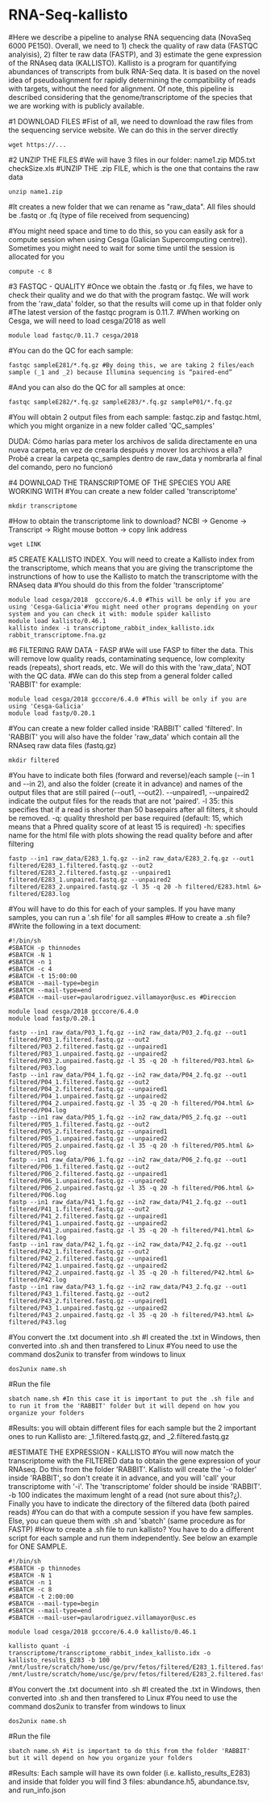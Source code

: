 # RNA-Seq-kallisto
#Here we describe a pipeline to analyse RNA sequencing data (NovaSeq 6000 PE150). Overall, we need to 1) check the quality of raw data (FASTQC analyisis), 2) filter te raw data (FASTP), and 3) estimate the gene expression of the RNAseq data (KALLISTO). Kallisto is a program for quantifying abundances of transcripts from bulk RNA-Seq data. It is based on the novel idea of pseudoalignment for rapidly determining the compatibility of reads with targets, without the need for alignment. Of note, this pipeline is described considering that the genome/transcriptome of the species that we are working with is publicly available.

#1 DOWNLOAD FILES
#Fist of all, we need to download the raw files from the sequencing service website. We can do this in the server directly
```
wget https://...
```
#2 UNZIP THE FILES 
#We will have 3 files in our folder: name1.zip MD5.txt checkSize.xls
#UNZIP THE .zip FILE, which is the one that contains the raw data
```
unzip name1.zip
```
#It creates a new folder that we can rename as "raw_data". All files should be .fastq or .fq (type of file received from sequencing)

#You might need space and time to do this, so you can easily ask for a compute session when using Cesga (Galician Supercomputing centre)). Sometimes you might need to wait for some time until the session is allocated for you
```
compute -c 8
```
#3 FASTQC - QUALITY 
#Once we obtain the .fastq or .fq files, we have to check their quality and we do that with the program fastqc. We will work from the 'raw_data' folder, so that the results will come up in that folder only
#The latest version of the fastqc program is 0.11.7. #When working on Cesga, we will need to load cesga/2018 as well
```
module load fastqc/0.11.7 cesga/2018
```
#You can do the QC for each sample:
```
fastqc sampleE281/*.fq.gz #By doing this, we are taking 2 files/each sample (_1 and _2) because Illumina sequencing is “paired-end”
```
#And you can also do the QC for all samples at once:
```
fastqc sampleE282/*.fq.gz sampleE283/*.fq.gz sampleP01/*.fq.gz
```
#You will obtain 2 output files from each sample: fastqc.zip and fastqc.html, which you might organize in a new folder called 'QC_samples'

DUDA: Cómo harías para meter los archivos de salida directamente en una nueva carpeta, en vez de crearla después y mover los archivos a ella? Probé a crear la carpeta qc_samples dentro de raw_data y nombrarla al final del comando, pero no funcionó

#4 DOWNLOAD THE TRANSCRIPTOME OF THE SPECIES YOU ARE WORKING WITH
#You can create a new folder called 'transcriptome' 
```
mkdir transcriptome
```
#How to obtain the transcriptome link to download? NCBI -> Genome -> Transcript -> Right mouse botton -> copy link address
```
wget LINK
```
#5 CREATE KALLISTO INDEX. You will need to create a Kallisto index from the transcriptome, which means that you are giving the transcriptome the instrunctions of how to use the Kallisto to match the transcriptome with the RNAseq data
#You should do this from the folder 'transcriptome'
```
module load cesga/2018  gcccore/6.4.0 #This will be only if you are using 'Cesga-Galicia'#You might need other programs depending on your system and you can check it with: module spider kallisto
module load kallisto/0.46.1
kallisto index -i transcriptome_rabbit_index_kallisto.idx rabbit_transcriptome.fna.gz
```
#6 FILTERING RAW DATA - FASP
#We will use FASP to filter the data. This will remove low quality reads, contaminating sequence, low complexity reads (repeats), short reads, etc. We will do this with the 'raw_data', NOT with the QC data.
#We can do this step from a general folder called 'RABBIT' for example:
```
module load cesga/2018 gcccore/6.4.0 #This will be only if you are using 'Cesga-Galicia'
module load fastp/0.20.1
```
#You can create a new folder called inside 'RABBIT' called 'filtered'. In 'RABBIT' you will also have the folder 'raw_data' which contain all the RNAseq raw data files (fastq.gz)
```
mkdir filtered
```
#You have to indicate both files (forward and reverse)/each sample (--in 1 and --in 2), and also the folder (create it in advance) and names of the output files that are still paired (--out1, --out2). --unpaired1, --unpaired2 indicate the output files for the reads that are not 'paired'. -l 35: this specifies that if a read is shorter than 50 basepairs after all filters, it should be removed. -q: quality threshold per base required (default: 15, which means that a Phred quality score of at least 15 is required) -h: specifies name for the html file with plots showing the read quality before and after filtering 
```
fastp --in1 raw_data/E283_1.fq.gz --in2 raw_data/E283_2.fq.gz --out1 filtered/E283_1.filtered.fastq.gz --out2 filtered/E283_2.filtered.fastq.gz --unpaired1 filtered/E283_1.unpaired.fastq.gz --unpaired2 filtered/E283_2.unpaired.fastq.gz -l 35 -q 20 -h filtered/E283.html &> filtered/E283.log
```
#You will have to do this for each of your samples. If you have many samples, you can run a '.sh file' for all samples
#How to create a .sh file? #Write the following in a text document:

```
#!/bin/sh
#SBATCH -p thinnodes 
#SBATCH -N 1
#SBATCH -n 1
#SBATCH -c 4
#SBATCH -t 15:00:00
#SBATCH --mail-type=begin 
#SBATCH --mail-type=end 
#SBATCH --mail-user=paularodriguez.villamayor@usc.es #Direccion

module load cesga/2018 gcccore/6.4.0
module load fastp/0.20.1

fastp --in1 raw_data/P03_1.fq.gz --in2 raw_data/P03_2.fq.gz --out1 filtered/P03_1.filtered.fastq.gz --out2 filtered/P03_2.filtered.fastq.gz --unpaired1 filtered/P03_1.unpaired.fastq.gz --unpaired2 filtered/P03_2.unpaired.fastq.gz -l 35 -q 20 -h filtered/P03.html &> filtered/P03.log
fastp --in1 raw_data/P04_1.fq.gz --in2 raw_data/P04_2.fq.gz --out1 filtered/P04_1.filtered.fastq.gz --out2 filtered/P04_2.filtered.fastq.gz --unpaired1 filtered/P04_1.unpaired.fastq.gz --unpaired2 filtered/P04_2.unpaired.fastq.gz -l 35 -q 20 -h filtered/P04.html &> filtered/P04.log
fastp --in1 raw_data/P05_1.fq.gz --in2 raw_data/P05_2.fq.gz --out1 filtered/P05_1.filtered.fastq.gz --out2 filtered/P05_2.filtered.fastq.gz --unpaired1 filtered/P05_1.unpaired.fastq.gz --unpaired2 filtered/P05_2.unpaired.fastq.gz -l 35 -q 20 -h filtered/P05.html &> filtered/P05.log
fastp --in1 raw_data/P06_1.fq.gz --in2 raw_data/P06_2.fq.gz --out1 filtered/P06_1.filtered.fastq.gz --out2 filtered/P06_2.filtered.fastq.gz --unpaired1 filtered/P06_1.unpaired.fastq.gz --unpaired2 filtered/P06_2.unpaired.fastq.gz -l 35 -q 20 -h filtered/P06.html &> filtered/P06.log
fastp --in1 raw_data/P41_1.fq.gz --in2 raw_data/P41_2.fq.gz --out1 filtered/P41_1.filtered.fastq.gz --out2 filtered/P41_2.filtered.fastq.gz --unpaired1 filtered/P41_1.unpaired.fastq.gz --unpaired2 filtered/P41_2.unpaired.fastq.gz -l 35 -q 20 -h filtered/P41.html &> filtered/P41.log
fastp --in1 raw_data/P42_1.fq.gz --in2 raw_data/P42_2.fq.gz --out1 filtered/P42_1.filtered.fastq.gz --out2 filtered/P42_2.filtered.fastq.gz --unpaired1 filtered/P42_1.unpaired.fastq.gz --unpaired2 filtered/P42_2.unpaired.fastq.gz -l 35 -q 20 -h filtered/P42.html &> filtered/P42.log
fastp --in1 raw_data/P43_1.fq.gz --in2 raw_data/P43_2.fq.gz --out1 filtered/P43_1.filtered.fastq.gz --out2 filtered/P43_2.filtered.fastq.gz --unpaired1 filtered/P43_1.unpaired.fastq.gz --unpaired2 filtered/P43_2.unpaired.fastq.gz -l 35 -q 20 -h filtered/P43.html &> filtered/P43.log
```

#You convert the .txt document into .sh 
#I created the .txt in Windows, then converted into .sh and then transfered to Linux #You need to use the command dos2unix to transfer from windows to linux
```
dos2unix name.sh
```
#Run the file
```
sbatch name.sh #In this case it is important to put the .sh file and to run it from the 'RABBIT' folder but it will depend on how you organize your folders
```
#Results: you will obtain different files for each sample but the 2 important ones to run Kallisto are: _1.filtered.fastq.gz, and _2.filtered.fastq.gz


#ESTIMATE THE EXPRESSION - KALLISTO
#You will now match the transcriptome with the FILTERED data to obtain the gene expression of your RNAseq. Do this from the folder 'RABBIT'. Kallisto will create the '-o folder' inside 'RABBIT', so don't create it in advance, and you will 'call' your transcriptome with '-i'. The 'transcriptome' folder should be inside 'RABBIT'. -b 100 indicates the maximum lenght of a read (not sure about this?¿). Finally you have to indicate the directory of the filtered data (both paired reads)
#You can do that with a compute session if you have few samples. Else, you can queue them with .sh and 'sbatch' (same procedure as for FASTP)
#How to create a .sh file to run kallisto? You have to do a different script for each sample and run them independently. See below an example for ONE SAMPLE.
```
#!/bin/sh
#SBATCH -p thinnodes
#SBATCH -N 1
#SBATCH -n 1
#SBATCH -c 8
#SBATCH -t 2:00:00
#SBATCH --mail-type=begin
#SBATCH --mail-type=end
#SBATCH --mail-user=paularodriguez.villamayor@usc.es

module load cesga/2018 gcccore/6.4.0 kallisto/0.46.1

kallisto quant -i transcriptome/transcriptome_rabbit_index_kallisto.idx -o kallisto_results_E283 -b 100 /mnt/lustre/scratch/home/usc/ge/prv/fetos/filtered/E283_1.filtered.fastq.gz /mnt/lustre/scratch/home/usc/ge/prv/fetos/filtered/E283_2.filtered.fastq.gz
```

#You convert the .txt document into .sh 
#I created the .txt in Windows, then converted into .sh and then transfered to Linux #You need to use the command dos2unix to transfer from windows to linux
```
dos2unix name.sh
```
#Run the file
```
sbatch name.sh #it is important to do this from the folder 'RABBIT' but it will depend on how you organize your folders
```
#Results: Each sample will have its own folder (i.e. kallisto_results_E283) and inside that folder you will find 3 files: abundance.h5, abundance.tsv, and run_info.json





